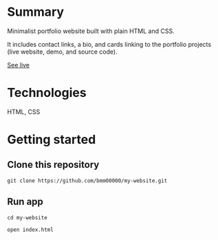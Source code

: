 # Summary

Minimalist portfolio website built with plain HTML and CSS.

It includes contact links, a bio, and cards linking to the portfolio projects (live website, demo, and source code).

[See live](https://joseboix.com/)

# Technologies

HTML, CSS

# Getting started

## Clone this repository

`git clone https://github.com/bmm00000/my-website.git`

## Run app

`cd my-website`

`open index.html`
